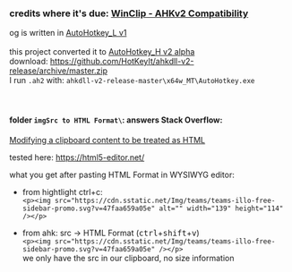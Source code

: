 ### credits where it's due: [WinClip - AHKv2 Compatibility](https://www.autohotkey.com/boards/viewtopic.php?f=6&t=29314&sid=1490accee0fbb2301d2bc74cde64dcd2#p137839) 
og is written in [AutoHotkey_L v1](https://www.autohotkey.com/download/)
<br>
<br>
this project converted it to [AutoHotkey_H v2 alpha](https://hotkeyit.github.io/v2)<br>
download:
https://github.com/HotKeyIt/ahkdll-v2-release/archive/master.zip<br>
I run `.ah2` with: `ahkdll-v2-release-master\x64w_MT\AutoHotkey.exe`
<br>
<br>
<br>
#### folder `imgSrc to HTML Format\`: answers Stack Overflow:<br>
[Modifying a clipboard content to be treated as HTML](https://stackoverflow.com/questions/40439917/modifying-a-clipboard-content-to-be-treated-as-html)

tested here: https://html5-editor.net/

what you get after pasting HTML Format in WYSIWYG editor:<br>
- from hightlight ctrl+c:<br>
`<p><img src="https://cdn.sstatic.net/Img/teams/teams-illo-free-sidebar-promo.svg?v=47faa659a05e" alt="" width="139" height="114" /></p>`

- from ahk: src -> HTML Format (<kbd>ctrl</kbd>+<kbd>shift</kbd>+<kbd>v</kbd>)<br>
`<p><img src="https://cdn.sstatic.net/Img/teams/teams-illo-free-sidebar-promo.svg?v=47faa659a05e" /></p>`<br>
we only have the src in our clipboard, no size information

